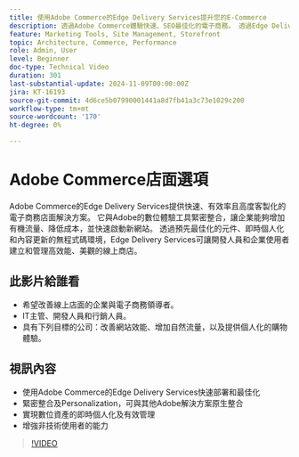 ```yaml
---
title: 使用Adobe Commerce的Edge Delivery Services提升您的E-Commerce
description: 透過Adobe Commerce體驗快速、SEO最佳化的電子商務。 透過Edge Delivery Services增加流量、節省成本，並輕鬆管理店面。
feature: Marketing Tools, Site Management, Storefront
topic: Architecture, Commerce, Performance
role: Admin, User
level: Beginner
doc-type: Technical Video
duration: 301
last-substantial-update: 2024-11-09T00:00:00Z
jira: KT-16193
source-git-commit: 4d6ce5b07990001441a8d7fb41a3c73e1029c200
workflow-type: tm+mt
source-wordcount: '170'
ht-degree: 0%

---
```



# Adobe Commerce店面選項

Adobe Commerce的Edge Delivery Services提供快速、有效率且高度客製化的電子商務店面解決方案。
它與Adobe的數位體驗工具緊密整合，讓企業能夠增加有機流量、降低成本，並快速啟動新網站。 透過預先最佳化的元件、即時個人化和內容更新的無程式碼環境，Edge Delivery Services可讓開發人員和企業使用者建立和管理高效能、美觀的線上商店。

## 此影片給誰看

- 希望改善線上店面的企業與電子商務領導者。
- IT主管、開發人員和行銷人員。
- 具有下列目標的公司：改善網站效能、增加自然流量，以及提供個人化的購物體驗。

## 視訊內容

- 使用Adobe Commerce的Edge Delivery Services快速部署和最佳化
- 緊密整合及Personalization，可與其他Adobe解決方案原生整合
- 實現數位資產的即時個人化及有效管理
- 增強非技術使用者的能力

>[!VIDEO](https://video.tv.adobe.com/v/3431725?learn=on)
